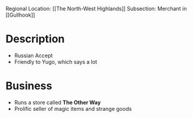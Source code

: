 Regional Location: [[The North-West Highlands]]
Subsection: Merchant in [[Gullhook]]
# Description
- Russian Accept
- Friendly to Yugo, which says a lot
# Business
- Runs a store called **The Other Way**
- Prolific seller of magic items and strange goods
